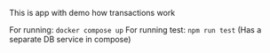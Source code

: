 This is app with demo how transactions work

For running: `docker compose up`
For running test: `npm run test` (Has a separate DB service in compose)
